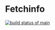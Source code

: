 # Fetchinfo
[![build status of main](https://travis-ci.com/ImroseSingh/Fetchinfo.svg?branch=main)](https://travis-ci.org/ImroseSingh/Fetchinfo)
